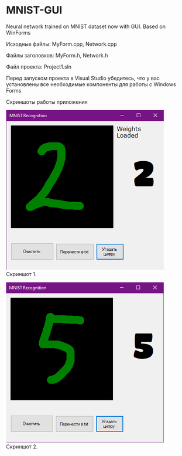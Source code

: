 # MNIST-GUI
Neural network trained on MNIST dataset now with GUI. Based on WinForms

Исходные файлы: MyForm.cpp, Network.cpp

Файлы заголовков: MyForm.h, Network.h

Файл проекта: Project1.sln

Перед запуском проекта в Visual Studio убедитесь, что у вас установлены все необходимые компоненты для работы с Windows Forms

Скриншоты работы приложения

![Screenshot 1.](https://github.com/R0uT3r52/MNIST-GUI/blob/main/Data/Images/image1.png)
Скриншот 1.

![Screenshot 2.](https://github.com/R0uT3r52/MNIST-GUI/blob/main/Data/Images/image2.png)
Скриншот 2.
